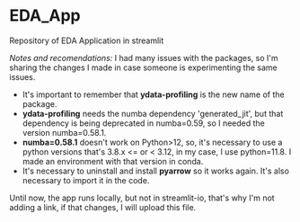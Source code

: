 # EDA_App
Repository of EDA Application in streamlit


*Notes and recomendations:*
I had many issues with the packages, so I'm sharing the changes I made in case someone is experimenting the same issues.
- It's important to remember that **ydata-profiling** is the new name of the package.
- **ydata-profiling** needs the numba dependency 'generated_jit', but that dependency is being deprecated in numba=0.59, so I needed the version numba=0.58.1.
- **numba=0.58.1** doesn't work on Python>12, so, it's necessary to use a python versions that's 3.8.x <= or < 3.12, in my case, I use python=11.8. I made an environment with that version in conda.
- It's necessary to uninstall and install **pyarrow** so it works again. It's also necessary to import it in the code.

Until now, the app runs locally, but not in streamlit-io, that's why I'm not adding a link, if that changes, I will upload this file.
